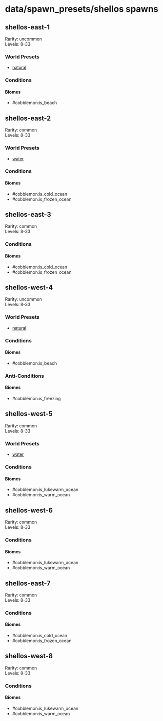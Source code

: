 # data/spawn_presets/shellos spawns  
  
## shellos-east-1  
Rarity: uncommon  
Levels: 8-33  
  
### World Presets  
* [natural](/data/world_presets/natural.md)  
  
### Conditions  
  
#### Biomes  
  * #cobblemon:is_beach
  
  
## shellos-east-2  
Rarity: common  
Levels: 8-33  
  
### World Presets  
* [water](/data/world_presets/water.md)  
  
### Conditions  
  
#### Biomes  
  * #cobblemon:is_cold_ocean
  * #cobblemon:is_frozen_ocean
  
  
## shellos-east-3  
Rarity: common  
Levels: 8-33  
  
### Conditions  
  
#### Biomes  
  * #cobblemon:is_cold_ocean
  * #cobblemon:is_frozen_ocean
  
  
## shellos-west-4  
Rarity: uncommon  
Levels: 8-33  
  
### World Presets  
* [natural](/data/world_presets/natural.md)  
  
### Conditions  
  
#### Biomes  
  * #cobblemon:is_beach
  
  
### Anti-Conditions  
  
#### Biomes  
  * #cobblemon:is_freezing
  
  
## shellos-west-5  
Rarity: common  
Levels: 8-33  
  
### World Presets  
* [water](/data/world_presets/water.md)  
  
### Conditions  
  
#### Biomes  
  * #cobblemon:is_lukewarm_ocean
  * #cobblemon:is_warm_ocean
  
  
## shellos-west-6  
Rarity: common  
Levels: 8-33  
  
### Conditions  
  
#### Biomes  
  * #cobblemon:is_lukewarm_ocean
  * #cobblemon:is_warm_ocean
  
  
## shellos-east-7  
Rarity: common  
Levels: 8-33  
  
### Conditions  
  
#### Biomes  
  * #cobblemon:is_cold_ocean
  * #cobblemon:is_frozen_ocean
  
  
## shellos-west-8  
Rarity: common  
Levels: 8-33  
  
### Conditions  
  
#### Biomes  
  * #cobblemon:is_lukewarm_ocean
  * #cobblemon:is_warm_ocean
  
